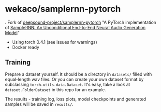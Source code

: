 # wekaco/samplernn-pytorch

.
Fork of [deepsound-project/samplernn-pytorch](https://github.com/deepsound-project/samplernn-pytorch) "A PyTorch implementation of [SampleRNN: An Unconditional End-to-End Neural Audio Generation Model](https://arxiv.org/abs/1612.07837)"
- Using torch 0.4.1 (see issues for warnings)
- Docker ready

## Training

Prepare a dataset yourself. It should be a directory in `datasets/` filled with equal-length wav files. Or you can create your own dataset format by subclassing `torch.utils.data.Dataset`. It's easy, take a look at `dataset.FolderDataset` in this repo for an example.

The results - training log, loss plots, model checkpoints and generated samples will be saved in `results/`.
